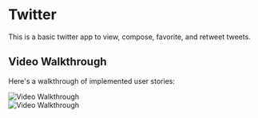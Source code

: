 # Twitter 

This is a basic twitter app to view, compose, favorite, and retweet tweets.

## Video Walkthrough

Here's a walkthrough of implemented user stories:

<img src='http://g.recordit.co/NgcBobLeAx.gif' title='Video Walkthrough' width='' alt='Video Walkthrough' />

<br/>

<img src='http://g.recordit.co/34aJuEqO5l.gif' title='Video Walkthrough' width='' alt='Video Walkthrough' />




